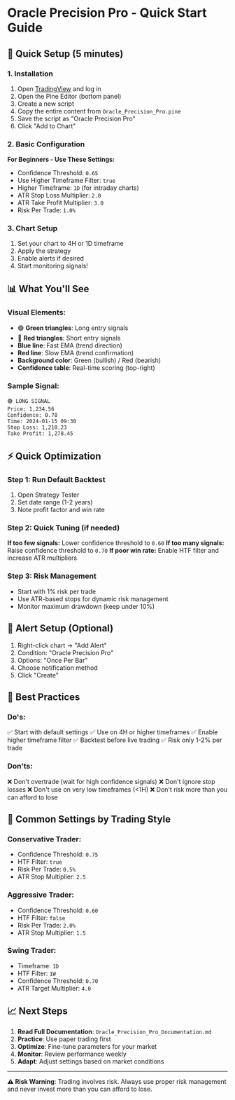 # Oracle Precision Pro - Quick Start Guide

## 🚀 Quick Setup (5 minutes)

### 1. Installation
1. Open [TradingView](https://tradingview.com) and log in
2. Open the Pine Editor (bottom panel)
3. Create a new script
4. Copy the entire content from `Oracle_Precision_Pro.pine`
5. Save the script as "Oracle Precision Pro"
6. Click "Add to Chart"

### 2. Basic Configuration
**For Beginners - Use These Settings:**
- Confidence Threshold: `0.65`
- Use Higher Timeframe Filter: `true`
- Higher Timeframe: `1D` (for intraday charts)
- ATR Stop Loss Multiplier: `2.0`
- ATR Take Profit Multiplier: `3.0`
- Risk Per Trade: `1.0%`

### 3. Chart Setup
1. Set your chart to 4H or 1D timeframe
2. Apply the strategy
3. Enable alerts if desired
4. Start monitoring signals!

## 📊 What You'll See

### Visual Elements:
- 🟢 **Green triangles**: Long entry signals
- 🔴 **Red triangles**: Short entry signals
- **Blue line**: Fast EMA (trend direction)
- **Red line**: Slow EMA (trend confirmation)
- **Background color**: Green (bullish) / Red (bearish)
- **Confidence table**: Real-time scoring (top-right)

### Sample Signal:
```
🟢 LONG SIGNAL
Price: 1,234.56
Confidence: 0.78
Time: 2024-01-15 09:30
Stop Loss: 1,210.23
Take Profit: 1,278.45
```

## ⚡ Quick Optimization

### Step 1: Run Default Backtest
1. Open Strategy Tester
2. Set date range (1-2 years)
3. Note profit factor and win rate

### Step 2: Quick Tuning (if needed)
**If too few signals:** Lower confidence threshold to `0.60`
**If too many signals:** Raise confidence threshold to `0.70`
**If poor win rate:** Enable HTF filter and increase ATR multipliers

### Step 3: Risk Management
- Start with 1% risk per trade
- Use ATR-based stops for dynamic risk management
- Monitor maximum drawdown (keep under 10%)

## 📱 Alert Setup (Optional)

1. Right-click chart → "Add Alert"
2. Condition: "Oracle Precision Pro"
3. Options: "Once Per Bar"
4. Choose notification method
5. Click "Create"

## 🎯 Best Practices

### Do's:
✅ Start with default settings
✅ Use on 4H or higher timeframes
✅ Enable higher timeframe filter
✅ Backtest before live trading
✅ Risk only 1-2% per trade

### Don'ts:
❌ Don't overtrade (wait for high confidence signals)
❌ Don't ignore stop losses
❌ Don't use on very low timeframes (<1H)
❌ Don't risk more than you can afford to lose

## 🔧 Common Settings by Trading Style

### Conservative Trader:
- Confidence Threshold: `0.75`
- HTF Filter: `true`
- Risk Per Trade: `0.5%`
- ATR Stop Multiplier: `2.5`

### Aggressive Trader:
- Confidence Threshold: `0.60`
- HTF Filter: `false`
- Risk Per Trade: `2.0%`
- ATR Stop Multiplier: `1.5`

### Swing Trader:
- Timeframe: `1D`
- HTF Filter: `1W`
- Confidence Threshold: `0.70`
- ATR Target Multiplier: `4.0`

## 📈 Next Steps

1. **Read Full Documentation**: `Oracle_Precision_Pro_Documentation.md`
2. **Practice**: Use paper trading first
3. **Optimize**: Fine-tune parameters for your market
4. **Monitor**: Review performance weekly
5. **Adapt**: Adjust settings based on market conditions

---

**⚠️ Risk Warning**: Trading involves risk. Always use proper risk management and never invest more than you can afford to lose.